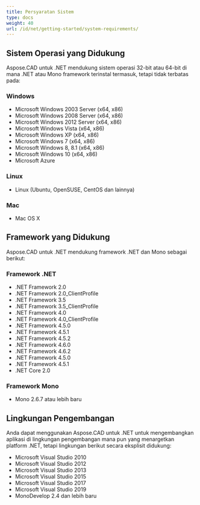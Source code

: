 ```yaml
---
title: Persyaratan Sistem
type: docs
weight: 40
url: /id/net/getting-started/system-requirements/
---
```


## **Sistem Operasi yang Didukung**

Aspose.CAD untuk .NET mendukung sistem operasi 32-bit atau 64-bit di mana .NET atau Mono framework terinstal termasuk, tetapi tidak terbatas pada:

### **Windows**

- Microsoft Windows 2003 Server (x64, x86)
- Microsoft Windows 2008 Server (x64, x86)
- Microsoft Windows 2012 Server (x64, x86)
- Microsoft Windows Vista (x64, x86)
- Microsoft Windows XP (x64, x86)
- Microsoft Windows 7 (x64, x86)
- Microsoft Windows 8, 8.1 (x64, x86)
- Microsoft Windows 10 (x64, x86)
- Microsoft Azure

### **Linux**

- Linux (Ubuntu, OpenSUSE, CentOS dan lainnya)

### **Mac**

- Mac OS X

## **Framework yang Didukung**

Aspose.CAD untuk .NET mendukung framework .NET dan Mono sebagai berikut:

### **Framework .NET**

- .NET Framework 2.0
- .NET Framework 2.0_ClientProfile
- .NET Framework 3.5
- .NET Framework 3.5_ClientProfile
- .NET Framework 4.0
- .NET Framework 4.0_ClientProfile
- .NET Framework 4.5.0
- .NET Framework 4.5.1
- .NET Framework 4.5.2
- .NET Framework 4.6.0
- .NET Framework 4.6.2
- .NET Framework 4.5.0
- .NET Framework 4.5.1
- .NET Core 2.0

### **Framework Mono**

- Mono 2.6.7 atau lebih baru

## **Lingkungan Pengembangan**

Anda dapat menggunakan Aspose.CAD untuk .NET untuk mengembangkan aplikasi di lingkungan pengembangan mana pun yang menargetkan platform .NET, tetapi lingkungan berikut secara eksplisit didukung:

- Microsoft Visual Studio 2010
- Microsoft Visual Studio 2012
- Microsoft Visual Studio 2013
- Microsoft Visual Studio 2015
- Microsoft Visual Studio 2017
- Microsoft Visual Studio 2019
- MonoDevelop 2.4 dan lebih baru

